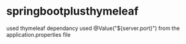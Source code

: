 # springbootplusthymeleaf

used thymeleaf dependancy
used @Value("${server.port}") from the application.properties file

